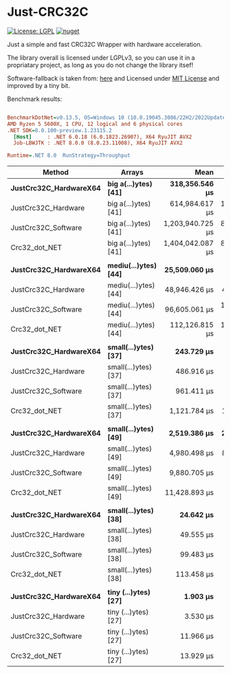 # Just-CRC32C
[![License: LGPL](https://img.shields.io/github/license/bartimaeusnek/Just-CRC32C)](https://opensource.org/licenses/LGPL-3.0) [![nuget](https://img.shields.io/nuget/v/JustCRC32C.svg)](https://www.nuget.org/packages/JustCRC32C/)

Just a simple and fast CRC32C Wrapper with hardware acceleration.

The library overall is licensed under LGPLv3, so you can use it in a propriatary project, as long as you do not change the library itsef!

Software-fallback is taken from: [here](https://github.com/force-net/Crc32.NET/blob/26c5a818a5c7a3d6a622c92d3cd08dba586c263c/Crc32.NET/SafeProxy.cs#L38)
and Licensed under [MIT License](https://github.com/force-net/Crc32.NET/blob/26c5a818a5c7a3d6a622c92d3cd08dba586c263c/LICENSE) and improved by a tiny bit.

Benchmark results:
``` ini

BenchmarkDotNet=v0.13.5, OS=Windows 10 (10.0.19045.3086/22H2/2022Update)
AMD Ryzen 5 5600X, 1 CPU, 12 logical and 6 physical cores
.NET SDK=8.0.100-preview.1.23115.2
  [Host]     : .NET 6.0.18 (6.0.1823.26907), X64 RyuJIT AVX2
  Job-LBWJTK : .NET 8.0.0 (8.0.23.11008), X64 RyuJIT AVX2

Runtime=.NET 8.0  RunStrategy=Throughput  

```
|                 Method |               Arrays |             Mean |         Error |        StdDev |           Median | Ratio | RatioSD |
|----------------------- |--------------------- |-----------------:|--------------:|--------------:|-----------------:|------:|--------:|
| **JustCrc32C_HardwareX64** | **big a(...)ytes) [41]** |   **318,356.546 μs** |   **959.0297 μs** |   **748.7473 μs** |   **318,351.500 μs** |  **1.00** |    **0.00** |
|    JustCrc32C_Hardware | big a(...)ytes) [41] |   614,984.617 μs | 1,256.5669 μs |   981.0448 μs |   614,961.000 μs |  1.93 |    0.01 |
|    JustCrc32C_Software | big a(...)ytes) [41] | 1,203,940.725 μs | 8,988.4146 μs | 7,017.5629 μs | 1,201,179.900 μs |  3.78 |    0.03 |
|          Crc32_dot_NET | big a(...)ytes) [41] | 1,404,042.087 μs | 8,606.4555 μs | 8,050.4838 μs | 1,403,310.000 μs |  4.41 |    0.03 |
|                        |                      |                  |               |               |                  |       |         |
| **JustCrc32C_HardwareX64** | **mediu(...)ytes) [44]** |    **25,509.060 μs** |   **308.8947 μs** |   **288.9403 μs** |    **25,313.297 μs** |  **1.00** |    **0.00** |
|    JustCrc32C_Hardware | mediu(...)ytes) [44] |    48,946.426 μs |    47.9768 μs |    40.0628 μs |    48,952.936 μs |  1.92 |    0.02 |
|    JustCrc32C_Software | mediu(...)ytes) [44] |    96,605.061 μs | 1,044.4672 μs |   925.8930 μs |    96,954.150 μs |  3.79 |    0.05 |
|          Crc32_dot_NET | mediu(...)ytes) [44] |   112,126.815 μs | 1,285.5934 μs | 1,202.5449 μs |   111,274.080 μs |  4.40 |    0.07 |
|                        |                      |                  |               |               |                  |       |         |
| **JustCrc32C_HardwareX64** | **small(...)ytes) [37]** |       **243.729 μs** |     **0.2736 μs** |     **0.2285 μs** |       **243.614 μs** |  **1.00** |    **0.00** |
|    JustCrc32C_Hardware | small(...)ytes) [37] |       486.916 μs |     0.5105 μs |     0.4263 μs |       486.761 μs |  2.00 |    0.00 |
|    JustCrc32C_Software | small(...)ytes) [37] |       961.411 μs |     4.4316 μs |     4.1454 μs |       961.110 μs |  3.94 |    0.02 |
|          Crc32_dot_NET | small(...)ytes) [37] |     1,121.784 μs |    10.2630 μs |     9.6001 μs |     1,121.731 μs |  4.60 |    0.04 |
|                        |                      |                  |               |               |                  |       |         |
| **JustCrc32C_HardwareX64** | **small(...)ytes) [49]** |     **2,519.386 μs** |    **28.7737 μs** |    **26.9149 μs** |     **2,502.841 μs** |  **1.00** |    **0.00** |
|    JustCrc32C_Hardware | small(...)ytes) [49] |     4,980.498 μs |    89.1571 μs |    83.3976 μs |     4,947.656 μs |  1.98 |    0.05 |
|    JustCrc32C_Software | small(...)ytes) [49] |     9,880.705 μs |   194.7273 μs |   182.1480 μs |     9,932.087 μs |  3.92 |    0.09 |
|          Crc32_dot_NET | small(...)ytes) [49] |    11,428.893 μs |   227.2975 μs |   287.4585 μs |    11,432.837 μs |  4.53 |    0.13 |
|                        |                      |                  |               |               |                  |       |         |
| **JustCrc32C_HardwareX64** | **small(...)ytes) [38]** |        **24.642 μs** |     **0.4474 μs** |     **0.4185 μs** |        **24.575 μs** |  **1.00** |    **0.00** |
|    JustCrc32C_Hardware | small(...)ytes) [38] |        49.555 μs |     0.9786 μs |     1.1269 μs |        49.009 μs |  2.02 |    0.06 |
|    JustCrc32C_Software | small(...)ytes) [38] |        99.483 μs |     1.9473 μs |     2.9147 μs |       100.555 μs |  4.07 |    0.14 |
|          Crc32_dot_NET | small(...)ytes) [38] |       113.458 μs |     2.2429 μs |     3.4919 μs |       111.205 μs |  4.64 |    0.16 |
|                        |                      |                  |               |               |                  |       |         |
| **JustCrc32C_HardwareX64** | **tiny (...)ytes) [27]** |         **1.903 μs** |     **0.0293 μs** |     **0.0274 μs** |         **1.911 μs** |  **1.00** |    **0.00** |
|    JustCrc32C_Hardware | tiny (...)ytes) [27] |         3.530 μs |     0.0283 μs |     0.0265 μs |         3.518 μs |  1.86 |    0.04 |
|    JustCrc32C_Software | tiny (...)ytes) [27] |        11.966 μs |     0.2357 μs |     0.2205 μs |        11.943 μs |  6.29 |    0.14 |
|          Crc32_dot_NET | tiny (...)ytes) [27] |        13.929 μs |     0.1878 μs |     0.1757 μs |        13.931 μs |  7.32 |    0.13 |
